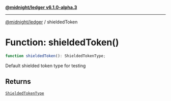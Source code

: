 [**@midnight/ledger v6.1.0-alpha.3**](../README.md)

***

[@midnight/ledger](../globals.md) / shieldedToken

# Function: shieldedToken()

```ts
function shieldedToken(): ShieldedTokenType;
```

Default shielded token type for testing

## Returns

[`ShieldedTokenType`](../type-aliases/ShieldedTokenType.md)
